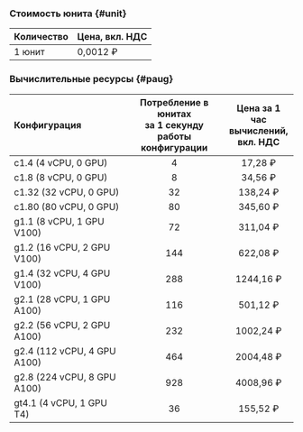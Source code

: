 ### Стоимость юнита {#unit}

| Количество | Цена, вкл. НДС |
| ----- | ----- |
| 1 юнит  | 0,0012 ₽ |

### Вычислительные ресурсы {#paug}

| Конфигурация | Потребление в юнитах<br> за 1 секунду<br> работы конфигурации | Цена за 1 час <br>вычислений, <br>вкл. НДС |
|:---|:---:|:---:|
| c1.4 (4 vCPU, 0 GPU)          | 4   | 17,28 ₽               |
| c1.8 (8 vCPU, 0 GPU)          | 8   | 34,56 ₽               |
| c1.32 (32 vCPU, 0 GPU)        | 32  | 138,24 ₽              |
| c1.80 (80 vCPU, 0 GPU)        | 80  | 345,60 ₽              |
| g1.1 (8 vCPU, 1 GPU V100)     | 72  | 311,04 ₽              |
| g1.2 (16 vCPU, 2 GPU V100)    | 144 | 622,08 ₽              |
| g1.4 (32 vCPU, 4 GPU V100)    | 288 | 1244,16 ₽             |
| g2.1 (28 vCPU, 1 GPU A100)    | 116 | 501,12 ₽              |
| g2.2 (56 vCPU, 2 GPU A100)    | 232 | 1002,24 ₽             |
| g2.4 (112 vCPU, 4 GPU A100)   | 464 | 2004,48 ₽             |
| g2.8 (224 vCPU, 8 GPU A100)   | 928 | 4008,96 ₽             |
| gt4.1 (4 vCPU, 1 GPU T4)      | 36  | 155,52 ₽              |